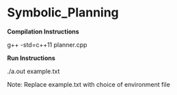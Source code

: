 # Symbolic_Planning

**Compilation Instructions**  

g++ -std=c++11 planner.cpp     

**Run Instructions**    

./a.out example.txt   

Note: Replace example.txt with choice of environment file





